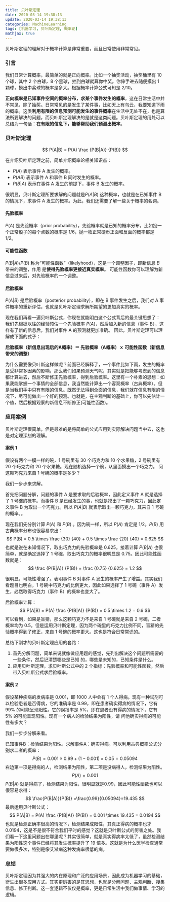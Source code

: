 ```yaml
---
title: 贝叶斯定理
date: 2020-03-14 19:38:13
update: 2020-03-14 19:38:13
categories: MachineLearning
tags: [机器学习, 贝叶斯定理, 概率论]
mathjax: true
---
```


贝叶斯定理的理解对于概率计算是非常重要，而且日常使用非常常见。

<!-- more -->

### 引言

我们日常计算概率，最简单的就是正向概率。比如一个抽奖活动，抽奖桶里有 10 个球，其中 2 个白球，8 个黑球，抽到白球就算你中奖。你伸手进去随便摸出 1 颗球，摸出中奖球的概率是多大。根据概率计算公式可知是 2/10。

**正向概率是已知事件空间的概率分布，求某个事件发生的概率**，这在日常生活中并不常见，除了抽奖。日常常见的是发生了某件事，比如天上有乌云，我要知道下雨的概率。这类**利用有限的信息预测可能发生的事件概率**在生活中无处不在，也是算法所要解决的问题，而贝叶斯定理解决的是就是这类问题。贝叶斯定理的用处可以总结为一句话：**在有限的信息下，能够帮助我们预测出概率**。

### 贝叶斯定理

$$
P(A|B) = P(A) \frac {P(B|A)} {P(B)}
$$

在介绍贝叶斯定理之前，简单介绍概率论相关知识点：

* $P(A)$ 表示事件 A 发生的概率。
* $P(AB)$ 表示事件 A 和事件 B 同时发生的概率。
* $P(B|A)$ 表示在事件 A 发生的前提下，事件 B 发生的概率。

很明显，贝叶斯定理所要求解的问题就是$P(A|B)$ 这种概率，也就是在已知事件 B 的情况下，求事件 A 发生的概率。为此，我们还需要了解一些关于概率的名词。

#### 先验概率

$P(A)$ 是先验概率（prior probability），先验概率就是已知的概率分布，比如投一个正常骰子的每个点数的概率是 1/6，抛一枚正常硬币正面和反面的概率都是 1/2。

#### 可能性函数

$P(B|A)/P(B)$ 称为“可能性函数”（likelyhood），这是一个调整因子，即新信息 $B$ 带来的调整，作用 是**使得先验概率更接近真实概率**。 可能性函数你可以理解为新信息过来后，对先验概率的一个调整。

#### 后验概率

$P(A|B)$ 是后验概率（posterior probability），即在 B 事件发生之后，我们对 A 事件概率的重新评估，也就是贝叶斯定理求解所期望的更加真实的概率。

现在我们再看一遍贝叶斯公式，你现在就能明白这个公式背后的最关键思想了： 我们先根据以往的经验预估一个先验概率 $P(A)$，然后加入新的信息（事件 B），这样有了新的信息后，我们对事件 A 的预测就更加准确。 因此，贝叶斯定理可以理解成下面的式子： 

**后验概率（新信息出现后的A概率）＝ 先验概率（A概率）ｘ 可能性函数（新信息带来的调整）**

为什么需要像贝叶斯这样做呢？前面已经解释了，一个事件比如下雨，发生的概率是受非常多因素的影响，那么我们如果预测天气呢，其实就是把能够考虑到的信息都计算进去，然后不断修正先验概率，得到后验概率。这里有一个朴素的思想：如果我能掌握一个事情的全部信息，我当然能计算出一个客观概率（古典概率）。但是当我们手中只有有限的信息。既然无法得到全面的信息，我们就在信息有限的情况下，尽可能做出一个好的预测。也就是，在主观判断的基础上，你可以先估计一个值，然后根据观察的新信息不断修正(可能性函数)。

### 应用案例

贝叶斯定理很简单，但是最难的是将简单的公式应用到实际解决问题当中去，这也是对定理深刻的理解。

#### 案例 1

假设有两个一模一样的碗，1 号碗里有 30 个巧克力和 10 个水果糖，2 号碗里有 20 个巧克力和 20 个水果糖。现在随机选择一个碗，从里面摸出一个巧克力。 问这颗巧克力来自 1 号碗的概率是多少？

我们一步步来求解。

首先把问题分解，问题的事件 A 是要求取的后验概率，因此定义事件 A 就是选择了 1 号碗的概率。而事件 B 是已经发生的事，也就是摸出了一颗巧克力，因此定义事件 B 为取出一个巧克力。所以 $P(A|B)$ 就表示取出一颗巧克力，其来自 1 号碗的概率。。

现在我们先分别计算 $P(A)$ 和 $P(B)$ 。因为碗一样，所以 $P(A)$ 肯定是 1/2。$P(B)$ 用古典概率分布也很容易求出：
$$
P(B) = 0.5 \times \frac {30} {40} + 0.5 \times \frac {20} {40} = 0.625
$$
也就是说在未知情况下，取出巧克力的先验概率是 0.625。接着计算 $P(B|A)$ 也很简单，就是确定选择了 1 号碗，取出巧克力的概率很明显是 0.75。因此可能性函数就是：
$$
\frac {P(B|A)} {P(B)} = \frac {0.75} {0.625} = 1.2
$$


很明显，可能性增强了。表明事件 B 对事件 A 发生的概率产生了增益。其实我们看题目也明白，1 号碗中巧克力的比例更大，因此如果选择了 1 号碗（事件 A）发生，必然取得巧克力（事件 B）的概率也变大了。

后验概率计算：
$$
P(A|B) = P(A) \frac {P(B|A)} {P(B)} = 0.5 \times 1.2 = 0.6
$$
可以看到，如果是盲猜，那么这颗巧克力不是来自 1 号碗就是来自 2 号碗，二者概率均为 0.5。但是运用贝叶斯定理，因为两个碗里的巧克力比例不同，盲猜的先验概率得到了修正，来自 1 号碗的概率更大。这也是符合日常常识的。

总结下刚才的贝叶斯定理应用的套路：

1. 首先分解问题，简单来说就像做应用题的感觉，先列出解决这个问题所需要的一些条件，然后记清楚哪些是已知 的，哪些是未知的，已知条件是什么。
2. 应用贝叶斯定理，求贝叶斯公式中的 2 个指标：先验概率和可能性函数，然后带入贝叶斯公式求后验概率。

#### 案例 2

假设某种疾病的发病率是 0.001，即 1000 人中会有 1 个人得病。现有一种试剂可以检验患者是否得病，它的准确率是 0.99，即在患者确实得病的情况下，它有 99% 的可能呈现阳性。它的误报率是 5%，即在患者没有得病的情况下，它有 5% 的可能呈现阳性。现有一个病人的检验结果为阳性，请 问他确实得病的可能性有多大？

我们一步步分解来看。

已知事件B：检验结果为阳性。求解事件A：确实得病。可以利用古典概率公式分别求二者的概率：
$$
P(B)=0.001 \times 0.99 + (1-0.001) \times 0.05=0.05094
$$
右边第一项是得病的人，检测结果为阳性，第二项是没病得人，检测结果为阳性。
$$
P(A)=0.001
$$
$P(B|A)$  就是得病了，检测结果为阳性，很明显就是0.99，因此可能性函数也可以很容易求得：
$$
\frac{P(B|A)}{P(B)} =\frac{0.99}{0.05094}=19.435
$$
最后运用贝叶斯公式：
$$
P(A|B) = P(A) \frac {P(B|A)} {P(B)} = 0.001 \times 19.435 = 0.0194
$$
也就是检测正确率很高的情况下，检测结果成阳性，其真正得病的概率也才 0.0194，这是不是很不符合我们平时的感觉？这就是贝叶斯公式的厉害之处。我们看一下这里问题出在哪里呢？其实很简单，就是真实得病率太低了，虽然检测结果为阳性这个事件已经将其发生概率提升了 19 倍多。这就是为什么医学检查通常要做很多次，特别是像艾滋病这种发病率很低的病。

### 总结

贝叶斯定理因为其强大的内在原理和广泛的应用场景，因此成为机器学习的基础，衍生出很多应用方式。其实更厉害的是其思想，也就是分解问题、主观判断、搜集信息、修正判断。这一套逻辑不仅仅是概率，更是日常生活中我们做事情、学习的逻辑。